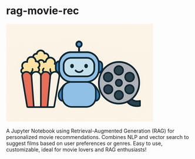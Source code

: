 # rag-movie-rec

![alt text](image.png)


A Jupyter Notebook using Retrieval-Augmented Generation (RAG) for personalized movie recommendations. Combines NLP and vector search to suggest films based on user preferences or genres. Easy to use, customizable, ideal for movie lovers and RAG enthusiasts!
